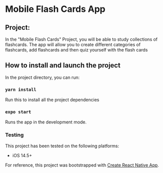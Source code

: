 # Mobile Flash Cards App

## Project:

In the "Mobile Flash Cards" Project, you will be able to study collections of flashcards. The app will allow you to create different categories of flashcards, add flashcards and then quiz yourself with the flash cards

## How to install and launch the project

In the project directory, you can run:

### `yarn install`

Run this to install all the project dependencies

### `expo start`

Runs the app in the development mode.<br>

### Testing

This project has been tested on the following platforms:

- iOS 14.5+

For reference, this project was bootstrapped with [Create React Native App](https://github.com/expo/create-react-native-app).